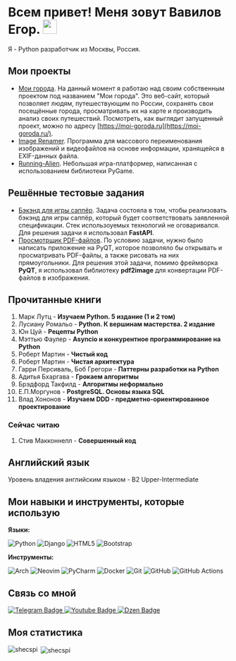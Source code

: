 <h1>
  Всем привет! Меня зовут Вавилов Егор.
  <img src="https://github.com/blackcater/blackcater/raw/main/images/Hi.gif" height="32"/>
</h1>

Я - Python разработчик из Москвы, Россия.  

## Мои проекты    
- [Мои города](https://github.com/Shecspi/MoiGoroda). На данный момент я работаю над своим собственным проектом под названием "Мои города". Это веб-сайт, который позволяет людям, путешествующим по России, сохранять свои посещённые города, просматривать их на карте и производить анализ своих путешествий. Посмотреть, как выглядит запущенный проект, можно по адресу [https://moi-goroda.ru](https://moi-goroda.ru/).   
- [Image Renamer](https://github.com/Shecspi/ImageRenamer). Программа для массового переименования изображений и видеофайлов на основе информации, хранящейся в EXIF-данных файла.
- [Running-Alien](https://github.com/Shecspi/Running-Alien). Небольшая игра-платформер, написанная с использованием библиотеки PyGame.

## Решённые тестовые задания
* [Бэкэнд для игры саппёр](https://github.com/Shecspi/test_task__sapper). Задача состояла в том, чтобы реализовать бэкэнд для игры саппёр, который будет соответствовать заявленной спецификации. Стек использоуемых технологий не оговаривался. Для решения задачи я использовал **FastAPI**.
* [Просмотрщик PDF-файлов](https://github.com/Shecspi/test_task__PDFViewer). По условию задачи, нужно было написать приложение на PyQT, которое позволяло бы открывать и просматривать PDF-файлы, а также рисовать на них прямоугольники. Для решения этой задачи, помимо фреймворка **PyQT**, я использовал библиотеку **pdf2image** для конвертации PDF-файлов в изображения.

## Прочитанные книги
1. Марк Лутц - **Изучаем Python. 5 издание (1 и 2 том)**
2. Лусиану Ромальо - **Python. К вершинам мастерства. 2 издание**
3. Юн Цуй - **Рецепты Python**
4. Мэттью Фаулер - **Asyncio и конкурентное программирование на Python**
5. Роберт Мартин - **Чистый код**
6. Роберт Мартин - **Чистая архитектура**
7. Гарри Персиваль, Боб Грегори - **Паттерны разработки на Python**
8. Адитья Бхаргава - **Грокаем алгоритмы**
9. Брэдфорд Такфилд - **Алгоритмы неформально**
10. Е.П.Моргунов - **PostgreSQL. Основы языка SQL**
11. Влад Хононов - **Изучаем DDD - предметно-ориентированное проектирование**

### Сейчас читаю
1. Стив Макконнелл - **Совершенный код**

## Английский язык
Уровень владения английским языком - B2 Upper-Intermediate

## Мои навыки и инструменты, которые использую
**Языки:**

![Python](https://img.shields.io/badge/python-3670A0?style=for-the-badge&logo=python&logoColor=ffdd54)
![Django](https://img.shields.io/badge/django-%23092E20.svg?style=for-the-badge&logo=django&logoColor=white)
![HTML5](https://img.shields.io/badge/html5-%23E34F26.svg?style=for-the-badge&logo=html5&logoColor=white)
![Bootstrap](https://img.shields.io/badge/bootstrap-%23563D7C.svg?style=for-the-badge&logo=bootstrap&logoColor=white)

**Инструменты:**

![Arch](https://img.shields.io/badge/Arch%20Linux-1793D1?logo=arch-linux&logoColor=fff&style=for-the-badge)
![Neovim](https://img.shields.io/badge/NeoVim-%2357A143.svg?&style=for-the-badge&logo=neovim&logoColor=white)
![PyCharm](https://img.shields.io/badge/pycharm-143?style=for-the-badge&logo=pycharm&logoColor=black&color=black&labelColor=green)
![Docker](https://img.shields.io/badge/docker-%230db7ed.svg?style=for-the-badge&logo=docker&logoColor=white)
![Git](https://img.shields.io/badge/git-%23F05033.svg?style=for-the-badge&logo=git&logoColor=white)
![GitHub](https://img.shields.io/badge/github-%23121011.svg?style=for-the-badge&logo=github&logoColor=white)
![GitHub Actions](https://img.shields.io/badge/github%20actions-%232671E5.svg?style=for-the-badge&logo=githubactions&logoColor=white)

## Связь со мной
  
<div id="badges">
  <a href="your-twitter-URL">
    <img src="https://img.shields.io/badge/Telegram-blue?style=for-the-badge&logo=twitter&logoColor=white" alt="Telegram Badge"/>
  </a>
  <a href="your-youtube-URL">
    <img src="https://img.shields.io/badge/YouTube-red?style=for-the-badge&logo=youtube&logoColor=white" alt="Youtube Badge"/>
  </a>
  <a href="https://dzen.ru/rossiya_naiznanku">
    <img src="https://img.shields.io/badge/Dzen-black?style=for-the-badge" alt="Dzen Badge"/>
  </a>
</div>

## Моя статистика

<p>
  <img align="left" src="https://github-readme-stats.vercel.app/api/top-langs?username=shecspi&show_icons=true&locale=en&layout=compact" alt="shecspi" />
  &nbsp;<img align="center" src="https://github-readme-streak-stats.herokuapp.com/?user=shecspi&" alt="shecspi" />
</p>

